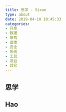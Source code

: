 ```yaml
---
title: 思学 - Sixue
type: about
date: 2019-04-10 10:45:33
categories:
- 开发
- 数据
- 架构
- 运维
- 安全
- 系统
- 工具
- 项目
- 其它
---
```


## 思学

## Hao